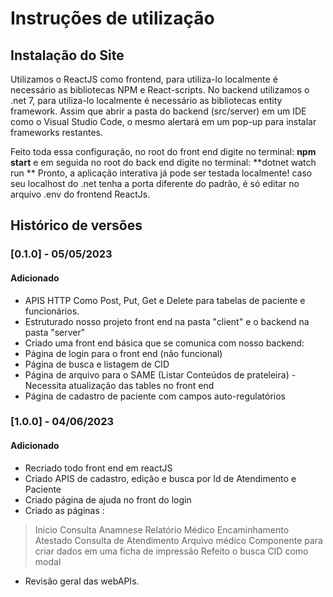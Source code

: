 # Instruções de utilização

## Instalação do Site
Utilizamos o ReactJS como frontend, para utiliza-lo localmente é necessário as bibliotecas NPM e React-scripts. 
No backend utilizamos o .net 7, para utiliza-lo localmente é necessário as bibliotecas entity framework.
Assim que abrir a pasta do backend (src/server) em um IDE como o Visual Studio Code, o mesmo alertará em um pop-up para instalar frameworks restantes.

Feito toda essa configuração, no root do front end digite no terminal:
**npm start**
e em seguida no root do back end digite no terminal:
**dotnet watch run **
Pronto, a aplicação interativa já pode ser testada localmente! caso seu localhost do .net tenha a porta diferente do padrão, é só editar no arquivo .env do frontend ReactJs.

## Histórico de versões

### [0.1.0] - 05/05/2023
#### Adicionado
- APIS HTTP Como Post, Put, Get e Delete para tabelas de paciente e funcionários.
- Estruturado nosso projeto front end na pasta "client" e o backend na pasta "server"
- Criado uma front end básica que se comunica com nosso backend:
- Página de login para o front end (não funcional)
- Página de busca e listagem de CID
- Página de arquivo para o SAME (Listar Conteúdos de prateleira) - Necessita atualização das tables no front end
- Página de cadastro de paciente com campos auto-regulatórios

### [1.0.0] - 04/06/2023
#### Adicionado
- Recriado todo front end em reactJS
- Criado APIS de cadastro, edição e busca por Id de Atendimento e Paciente
- Criado página de ajuda no front do login
- Criado as páginas :
> Início
Consulta
Anamnese
Relatório Médico
Encaminhamento
Atestado
Consulta de Atendimento
Arquivo médico
Componente para criar dados em uma ficha de impressão
Refeito o busca CID como modal
- Revisão geral das webAPIs.


